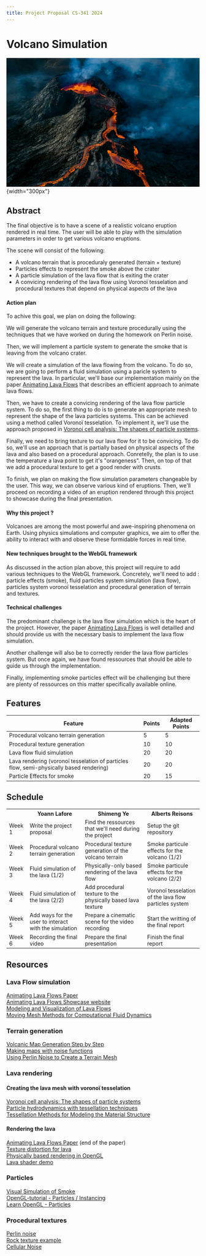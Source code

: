 ```yaml
---
title: Project Proposal CS-341 2024
---
```


# Volcano Simulation

![A representative image](images/volcano.jpg){width="300px"}


## Abstract
The final objective is to have a scene of a realistic volcano eruption rendered in real time.
The user will be able to play with the simulation parameters in order to get various volcano eruptions.

The scene will consist of the following:
<ul>
<li>A volcano terrain that is proceduraly generated (terrain + texture)</li>
<li>Particles effects to represent the smoke above the crater</li>
<li>A particle simulation of the lava flow that is exiting the crater</li>
<li>A convicing rendering of the lava flow using Voronoï tesselation and procedural textures that depend on physical aspects of the lava</li>
</ul>

#### Action plan

To achive this goal, we plan on doing the following:

We will generate the volcano terrain and texture procedurally using the techniques that we have worked on during the homework on Perlin noise.

Then, we will implement a particle system to generate the smoke that is leaving from the volcano crater.

We will create a simulation of the lava flowing from the volcano. To do so, we are going to perform a fluid simulation using a paricle system to represent the lava. In particular, we'll base our implementation mainly on the paper [Animating Lava Flows](http://www-evasion.imag.fr/Publications/1999/SACNG99/gi99.pdf) that describes an efficient approach to animate lava flows.

Then, we have to create a convicing rendering of the lava flow particle system. To do so, the first thing to do is to generate an appropriate mesh to represent the shape of the lava particles systems. This can be achieved using a method called Voronoï tesselation. To implement it, we'll use the approach proposed in [Voronoi cell analysis: The shapes of particle systems](https://pubs.aip.org/aapt/ajp/article/90/6/469/2820132/Voronoi-cell-analysis-The-shapes-of-particle).

Finally, we need to bring texture to our lava flow for it to be convicing. To do so, we'll use an approach that is partially based on physical aspects of the lava and also based on a procedural approach. Conretelly, the plan is to use the temperature a lava point to get it's "orangeness". Then, on top of that we add a procedural texture to get a good render with crusts.

To finish, we plan on making the flow simulation parameters changeable by the user. This way, we can observe various kind of eruptions. Then, we'll proceed on recording a video of an eruption rendered through this project to showcase during the final presentation.

#### Why this project ?

Volcanoes are among the most powerful and awe-inspiring phenomena on Earth. Using physics simulations and computer graphics, we aim to offer the ability to interact with and observe these formidable forces in real time.

#### New techniques brought to the WebGL framework

As discussed in the action plan above, this project will require to add various techniques to the WebGL framework. Concretely, we'll need to add : particle effects (smoke), fluid particles system simulation (lava flow), particles system voronoï tesselation and procedural generation of terrain and textures.

#### Technical challenges

The predominant challenge is the lava flow simulation which is the heart of the project. However, the paper [Animating Lava Flows](http://www-evasion.imag.fr/Publications/1999/SACNG99/gi99.pdf) is well detailled and should provide us with the necessary basis to implement the lava flow simulation.

Another challenge will also be to correctly render the lava flow particles system. But once again, we have found ressources that should be able to guide us through the implementation.

Finally, implementing smoke particles effect will be challenging but there are plenty of ressources on this matter specifically available online.


## Features

| Feature                | Points       | Adapted Points |
|------------------------|--------------|----------------|
| Procedural volcano terrain generation              | 5           | 5             |
| Procedural texture generation              | 10           | 10             |
| Lava flow fluid simulation              | 20           | 20             |
| Lava rendering (voronoï tesselation of particles flow, semi-physically based rendering)            | 20           | 20             |
| Particle Effects for smoke              | 20           | 15             |


## Schedule


<table>
	<tr>
		<th></th>
		<th>Yoann Lafore</th>
		<th>Shimeng Ye</th>
		<th>Alberts Reisons</th>
	</tr>
	<tr>
		<td>Week 1</td>
		<td>Write the project proposal</td>
		<td>Find the ressources that we'll need during the project</td>
		<td>Setup the git repository</td>
	</tr>
	<tr>
		<td>Week 2</td>
		<td>Procedural volcano terrain generation</td>
		<td>Procedural texture generation of the volcano terrain</td>
		<td>Smoke particule effects for the volcano (1/2)</td>
	</tr>
	<tr>
		<td>Week 3</td>
		<td>Fluid simulation of the lava (1/2)</td>
		<td>Physically-only based rendering of the lava flow</td>
		<td>Smoke particule effects for the volcano (2/2)</td>
	</tr>
	<tr>
		<td>Week 4</td>
		<td>Fluid simulation of the lava (2/2)</td>
		<td>Add procedural texture to the physically based lava texture</td>
		<td>Voronoï tesselation of the lava flow particles system</td>
	</tr>
	<tr>
		<td>Week 5</td>
		<td>Add ways for the user to interact with the simulation</td>
		<td>Prepare a cinematic scene for the video recording</td>
		<td>Start the writting of the final report</td>
	</tr>
	<tr>
		<td>Week 6</td>
		<td>Recording the final video</td>
		<td>Prepare the final presentation</td>
		<td>Finish the final report</td>
	</tr>
</table>


## Resources

### Lava Flow simulation
[Animating Lava Flows Paper](http://www-evasion.imag.fr/Publications/1999/SACNG99/gi99.pdf) \
[Animating Lava Flows Showcase website](http://www-evasion.imag.fr/Membres/Fabrice.Neyret/Lave/index-eng.html#Rendering) \
[Modeling and Visualization of Lava Flows](https://www.researchgate.net/publication/365591320_Modeling_and_Visualization_of_Lava_Flows) \
[Moving Mesh Methods for Computational Fluid Dynamics](https://home.cscamm.umd.edu/publications/hangzhou_CS-05-04.pdf)

### Terrain generation
[Volcanic Map Generation Step by Step](https://timetocode.tumblr.com/post/93970694121/volcanic-map-generation-step-by-step) \
[Making maps with noise functions](https://www.redblobgames.com/maps/terrain-from-noise/) \
[Using Perlin Noise to Create a Terrain Mesh](https://www.scratchapixel.com/lessons/procedural-generation-virtual-worlds/perlin-noise-part-2/perlin-noise-terrain-mesh.html)

### Lava rendering
#### Creating the lava mesh with voronoï tesselation
[Voronoi cell analysis: The shapes of particle systems](https://pubs.aip.org/aapt/ajp/article/90/6/469/2820132/Voronoi-cell-analysis-The-shapes-of-particle) \
[Particle hydrodynamics with tessellation techniques](https://academic.oup.com/mnras/article/406/4/2289/1018040) \
[Tessellation Methods for Modeling the Material Structure](https://www.researchgate.net/publication/272174585_Tessellation_Methods_for_Modeling_the_Material_Structure)

#### Rendering the lava
[Animating Lava Flows Paper](http://www-evasion.imag.fr/Publications/1999/SACNG99/gi99.pdf) (end of the paper) \
[Texture distortion for lava](https://www.shadertoy.com/view/msycDz) \
[Physically based rendering in OpenGL](https://learnopengl.com/PBR/Theory) \
[Lava shader demo](https://threejs.org/examples/webgl_shader_lava.html)


### Particles
[Visual Simulation of Smoke](https://web.stanford.edu/class/cs237d/smoke.pdf) \
[OpenGL-tutorial - Particles / Instancing](https://www.opengl-tutorial.org/intermediate-tutorials/billboards-particles/particles-instancing/) \
[Learn OpenGL - Particles](https://learnopengl.com/In-Practice/2D-Game/Particles)


### Procedural textures
[Perlin noise](https://en.wikipedia.org/wiki/Perlin_noise#:~:text=Perlin%20noise%20is%20a%20procedural,details%20are%20the%20same%20size.) \
[Rock texture example](https://www.shadertoy.com/view/td2GWt) \
[Cellular Noise](https://thebookofshaders.com/12/)